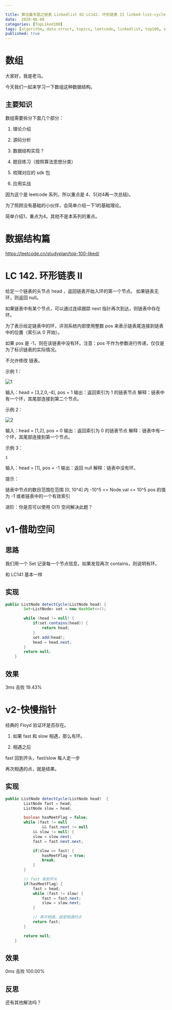 ```yaml
---

title: 算法篇专题之链表 Linkedlist 02-LC142. 环形链表 II linked-list-cycle-ii
date:  2020-06-08
categories: [TopLiked100]
tags: [algorithm, data-struct, topics, leetcode, linkedlist, top100, sf]
published: true
---
```



# 数组

大家好，我是老马。

今天我们一起来学习一下数组这种数据结构。

## 主要知识

数组需要拆分下面几个部分：

1. 理论介绍

2. 源码分析

3. 数据结构实现？

4. 题目练习（按照算法思想分类）

5. 梳理对应的 sdk 包

6. 应用实战

因为这个是 leetcode 系列，所以重点是 4、5(对4再一次总结)。

为了照顾没有基础的小伙伴，会简单介绍一下1的基础理论。

简单介绍1，重点为4。其他不是本系列的重点。

# 数据结构篇

https://leetcode.cn/studyplan/top-100-liked/

# LC 142. 环形链表 II

给定一个链表的头节点  head ，返回链表开始入环的第一个节点。 如果链表无环，则返回 null。

如果链表中有某个节点，可以通过连续跟踪 next 指针再次到达，则链表中存在环。 

为了表示给定链表中的环，评测系统内部使用整数 pos 来表示链表尾连接到链表中的位置（索引从 0 开始）。

如果 pos 是 -1，则在该链表中没有环。注意：pos 不作为参数进行传递，仅仅是为了标识链表的实际情况。

不允许修改 链表。
 

示例 1：

![1](https://assets.leetcode.com/uploads/2018/12/07/circularlinkedlist.png)

输入：head = [3,2,0,-4], pos = 1
输出：返回索引为 1 的链表节点
解释：链表中有一个环，其尾部连接到第二个节点。

示例 2：

![2](https://assets.leetcode-cn.com/aliyun-lc-upload/uploads/2018/12/07/circularlinkedlist_test2.png)

输入：head = [1,2], pos = 0
输出：返回索引为 0 的链表节点
解释：链表中有一个环，其尾部连接到第一个节点。


示例 3：

```
1
```

输入：head = [1], pos = -1
输出：返回 null
解释：链表中没有环。
 

提示：

链表中节点的数目范围在范围 [0, 10^4] 内
-10^5 <= Node.val <= 10^5
pos 的值为 -1 或者链表中的一个有效索引
 

进阶：你是否可以使用 O(1) 空间解决此题？

# v1-借助空间

## 思路

我们用一个 Set 记录每一个节点信息，如果发现再次 contains，则说明有环。

和 LC141 基本一样

## 实现

```java
public ListNode detectCycle(ListNode head) {
        Set<ListNode> set = new HashSet<>();

        while (head != null) {
            if(set.contains(head)) {
                return head;
            }
            set.add(head);
            head = head.next;
        }
        return null;
    }
```

## 效果

3ms 击败 19.43%

# v2-快慢指针

经典的 Floyd 验证环是否存在。

1) 如果 fast 和 slow 相遇，那么有环。

2) 相遇之后

fast 回到开头，fast/slow 每人走一步

再次相遇的点，就是结果。

## 实现

```java
public ListNode detectCycle(ListNode head)  {
        ListNode fast = head;
        ListNode slow = head;

        boolean hasMeetFlag = false;
        while (fast != null
                && fast.next != null
            && slow != null) {
            slow = slow.next;
            fast = fast.next.next;

            if(slow == fast) {
                hasMeetFlag = true;
                break;
            }
        }

        // fast 来到开头
        if(hasMeetFlag) {
            fast = head;
            while (fast != slow) {
                fast = fast.next;
                slow = slow.next;
            }

            // 再次相遇，就是相遇的点
            return fast;
        }

        return null;
    }
```

## 效果

0ms 击败 100.00%

## 反思

还有其他解法吗？

